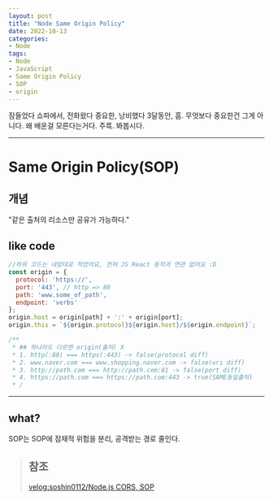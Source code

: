 ```yaml
---
layout: post
title: "Node Same Origin Policy"
date: 2022-10-13
categories:
- Node
tags:
- Node
- JavaScript
- Same Origin Policy
- SOP
- origin
---
```


잠들었다 쇼파에서, 전화왔다 중요한, 낭비했다 3달동안, 흠. 무엇보다 중요한건 그게 아니다. 왜 배운걸 모른다는거다. 주륵. 봐봅시다.

---

# Same Origin Policy(SOP)

## 개념

"같은 출처의 리소스만 공유가 가능하다."

## like code

```JavaScript
//하위 코드는 내맘대로 적었어요, 전혀 JS React 동작과 연관 없어요 :D
const origin = {
  protocol: 'https://',
  port: '443', // http => 80
  path: 'www.some_of_path',
  endpoint: 'verbs'
};
origin.host = origin[path] + ':' + origin[port];
origin.this = `${origin.protocol}${origin.host}/${origin.endpoint}`;

/**
 * ## 하나라도 다르면 origin(출처) X
 * 1. http(:80) === https(:443) -> false(protocol diff)
 * 2. www.naver.com === www.shopping.naver.com -> false(uri diff)
 * 3. http://path.com === http://path.com:81 -> false(port diff)
 * 4. https://path.com === https://path.com:443 -> true(SAME동일출처)
 * /
```

---

## what?

SOP는 SOP에 잠재적 위험을 분리, 공격받는 경로 줄인다.

> ## 참조
>
> [velog:soshin0112/Node.js CORS, SOP](https://velog.io/@soshin0112/Node.js-CORS-SOP-%EA%B0%9C%EB%85%90)